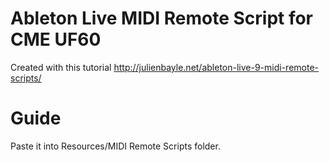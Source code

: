 
# Ableton Live MIDI Remote Script for CME UF60

Created with this tutorial http://julienbayle.net/ableton-live-9-midi-remote-scripts/

# Guide
Paste it into Resources/MIDI Remote Scripts folder.